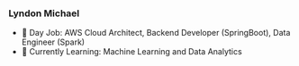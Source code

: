 ### Lyndon Michael

- 🔭 Day Job: AWS Cloud Architect, Backend Developer (SpringBoot), Data Engineer (Spark)
- 🌱 Currently Learning: Machine Learning and Data Analytics
